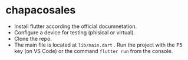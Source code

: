# chapacosales

- Install flutter according the official documnetation.
- Configure a device for testing (phisical or virtual).
- Clone the repo.
- The main file is located at `lib/main.dart` . Run the project with the <kbd>F5</kbd> key (on VS Code) or the command `flutter run` from the console.
